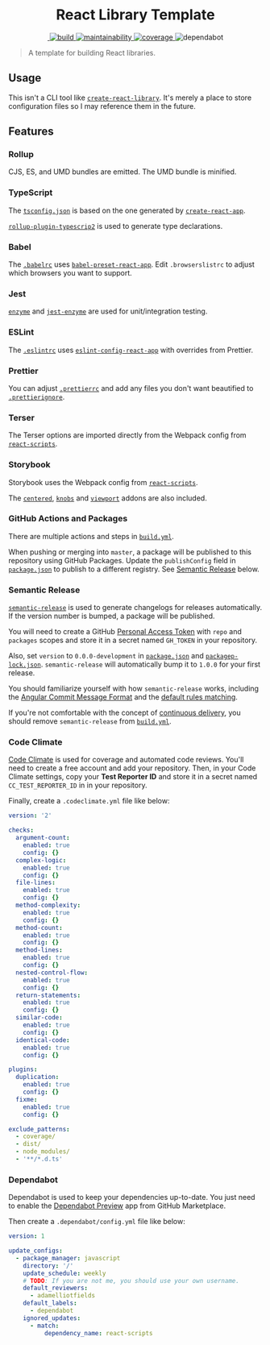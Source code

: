 <h1 align="center">
  React Library Template
</h1>

<!-- TODO: Update badges with your repository. -->
<p align="center">
  <a href="https://github.com/adamelliotfields/react-library-template/releases" target="_blank" rel="noopener noreferrer">
    <img src="https://img.shields.io/github/v/release/adamelliotfields/react-library-template?logo=github&color=brightgreen" alt="" />
  </a>
  <a href="https://github.com/adamelliotfields/react-library-template/actions" target="_blank" rel="noopener noreferrer">
    <img src="https://img.shields.io/github/workflow/status/adamelliotfields/react-library-template/build?logo=github" alt="build">
  </a>
  <a href="https://codeclimate.com/github/adamelliotfields/react-library-template" target="_blank" rel="noopener noreferrer">
    <img src="https://badgen.net/codeclimate/maintainability/adamelliotfields/react-library-template?icon=codeclimate&label=maintainability" alt="maintainability">
  </a>
  <a href="https://codeclimate.com/github/adamelliotfields/react-library-template" target="_blank" rel="noopener noreferrer">
    <img src="https://badgen.net/codeclimate/coverage/adamelliotfields/react-library-template?icon=codeclimate&label=coverage" alt="coverage">
  </a>
  <img src="https://badgen.net/dependabot/adamelliotfields/react-library-template?icon=dependabot&label=dependabot" alt="dependabot" />
</p>

> A template for building React libraries.

## Usage

This isn't a CLI tool like [`create-react-library`](https://github.com/transitive-bullshit/create-react-library).
It's merely a place to store configuration files so I may reference them in the future.

## Features

### Rollup

CJS, ES, and UMD bundles are emitted. The UMD bundle is minified.

### TypeScript

The [`tsconfig.json`](./tsconfig.json) is based on the one generated by [`create-react-app`](https://github.com/facebook/create-react-app/blob/v3.4.0/packages/react-scripts/scripts/utils/verifyTypeScriptSetup.js#L94).

[`rollup-plugin-typescrip2`](https://github.com/ezolenko/rollup-plugin-typescript2) is used to generate type declarations.

### Babel

The [`.babelrc`](./.babelrc) uses [`babel-preset-react-app`](https://github.com/facebook/create-react-app/tree/v3.4.0/packages/babel-preset-react-app).
Edit `.browserslistrc` to adjust which browsers you want to support.

### Jest

[`enzyme`](https://github.com/enzymejs/enzyme) and [`jest-enzyme`](https://github.com/FormidableLabs/enzyme-matchers/tree/master/packages/jest-enzyme)
are used for unit/integration testing.

### ESLint

The [`.eslintrc`](./.eslintrc) uses [`eslint-config-react-app`](https://github.com/facebook/create-react-app/tree/v3.4.0/packages/eslint-config-react-app)
with overrides from Prettier.

### Prettier

You can adjust [`.prettierrc`](./.prettierrc) and add any files you don't want beautified to [`.prettierignore`](./.prettierignore).

### Terser

The Terser options are imported directly from the Webpack config from [`react-scripts`](https://github.com/facebook/create-react-app/blob/v3.4.0/packages/react-scripts/config/webpack.config.js#L210).

### Storybook

Storybook uses the Webpack config from [`react-scripts`](https://github.com/facebook/create-react-app/blob/v3.4.0/packages/react-scripts/config/webpack.config.js).

The [`centered`](https://github.com/storybookjs/storybook/tree/master/addons/centered), [`knobs`](https://github.com/storybookjs/storybook/tree/master/addons/knobs)
and [`viewport`](https://github.com/storybookjs/storybook/tree/master/addons/viewport) addons are also included.

### GitHub Actions and Packages

There are multiple actions and steps in [`build.yml`](./build.yml).

When pushing or merging into `master`, a package will be published to this repository using GitHub
Packages. Update the `publishConfig` field in [`package.json`](./package.json) to publish to a
different registry. See [Semantic Release](#semantic-release) below.

### Semantic Release

[`semantic-release`](https://github.com/semantic-release/semantic-release) is used to generate
changelogs for releases automatically. If the version number is bumped, a package will be published.

You will need to create a GitHub [Personal Access Token](https://github.com/settings/tokens) with
`repo` and `packages` scopes and store it in a secret named `GH_TOKEN` in your repository.

Also, set `version` to `0.0.0-development` in [`package.json`](./package.json) and
[`packagep-lock.json`](./package-lock.json). `semantic-release` will automatically bump it to
`1.0.0` for your first release.

You should familiarize yourself with how `semantic-release` works, including the
[Angular Commit Message Format](https://github.com/angular/angular.js/blob/master/DEVELOPERS.md#-git-commit-guidelines)
and the [default rules matching](https://github.com/semantic-release/commit-analyzer/blob/v8.0.1/README.md#default-rules-matching).

If you're not comfortable with the concept of [continuous delivery](https://continuousdelivery.com),
you should remove `semantic-release` from [`build.yml`](./.github/workflows/build.yml).

### Code Climate

[Code Climate](https://codeclimate.com/quality/pricing) is used for coverage and automated code
reviews. You'll need to create a free account and add your repository. Then, in your Code Climate
settings, copy your **Test Reporter ID** and store it in a secret named `CC_TEST_REPORTER_ID` in
in your repository.


Finally, create a `.codeclimate.yml` file like below:

```yaml
version: '2'

checks:
  argument-count:
    enabled: true
    config: {}
  complex-logic:
    enabled: true
    config: {}
  file-lines:
    enabled: true
    config: {}
  method-complexity:
    enabled: true
    config: {}
  method-count:
    enabled: true
    config: {}
  method-lines:
    enabled: true
    config: {}
  nested-control-flow:
    enabled: true
    config: {}
  return-statements:
    enabled: true
    config: {}
  similar-code:
    enabled: true
    config: {}
  identical-code:
    enabled: true
    config: {}

plugins:
  duplication:
    enabled: true
    config: {}
  fixme:
    enabled: true
    config: {}

exclude_patterns:
  - coverage/
  - dist/
  - node_modules/
  - '**/*.d.ts'
```

### Dependabot

Dependabot is used to keep your dependencies up-to-date. You just need to enable the
[Dependabot Preview](https://github.com/marketplace/dependabot-preview) app from GitHub Marketplace.

Then create a `.dependabot/config.yml` file like below:

```yaml
version: 1

update_configs:
  - package_manager: javascript
    directory: '/'
    update_schedule: weekly
    # TODO: If you are not me, you should use your own username.
    default_reviewers:
      - adamelliotfields
    default_labels:
      - dependabot
    ignored_updates:
      - match:
          dependency_name: react-scripts
```
